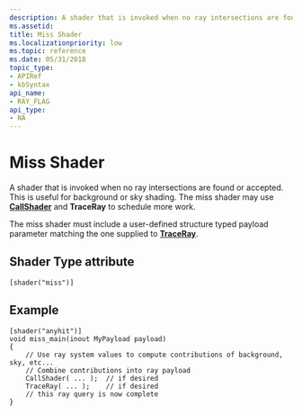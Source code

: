 ```yaml
---
description: A shader that is invoked when no ray intersections are found or accepted.
ms.assetid: 
title: Miss Shader
ms.localizationpriority: low
ms.topic: reference
ms.date: 05/31/2018
topic_type: 
- APIRef
- kbSyntax
api_name: 
- RAY_FLAG
api_type: 
- NA
---
```


# Miss Shader

A shader that is invoked when no ray intersections are found or accepted. This is useful for background or sky shading.  The miss shader may use [**CallShader**](callshader-function.md) and **TraceRay** to schedule more work.

The miss shader must include a user-defined structure typed payload parameter matching the one supplied to [**TraceRay**](traceray-function.md).


## Shader Type attribute


```
[shader("miss")]
```



## Example

```
[shader("anyhit")]
void miss_main(inout MyPayload payload)
{
    // Use ray system values to compute contributions of background, sky, etc...
    // Combine contributions into ray payload
    CallShader( ... );	// if desired
    TraceRay( ... );	// if desired
    // this ray query is now complete
}

```

 

 





